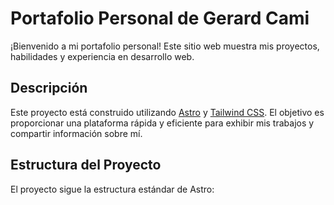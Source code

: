 # Portafolio Personal de Gerard Cami

¡Bienvenido a mi portafolio personal! Este sitio web muestra mis proyectos, habilidades y experiencia en desarrollo web.

## Descripción

Este proyecto está construido utilizando [Astro](https://astro.build/) y [Tailwind CSS](https://tailwindcss.com/). El objetivo es proporcionar una plataforma rápida y eficiente para exhibir mis trabajos y compartir información sobre mí.

## Estructura del Proyecto

El proyecto sigue la estructura estándar de Astro:

